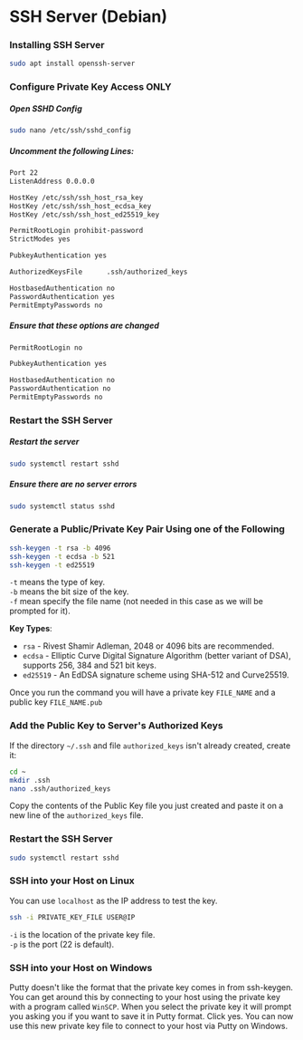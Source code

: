 # SSH Server (Debian)

### Installing SSH Server
```bash
sudo apt install openssh-server
```

### Configure Private Key Access ONLY
##### Open SSHD Config
```bash
sudo nano /etc/ssh/sshd_config
```

##### Uncomment the following Lines:
```bash
Port 22
ListenAddress 0.0.0.0

HostKey /etc/ssh/ssh_host_rsa_key
HostKey /etc/ssh/ssh_host_ecdsa_key
HostKey /etc/ssh/ssh_host_ed25519_key

PermitRootLogin prohibit-password
StrictModes yes

PubkeyAuthentication yes

AuthorizedKeysFile		.ssh/authorized_keys

HostbasedAuthentication no
PasswordAuthentication yes
PermitEmptyPasswords no
```

##### Ensure that these options are changed
```bash
PermitRootLogin no

PubkeyAuthentication yes

HostbasedAuthentication no
PasswordAuthentication no
PermitEmptyPasswords no
```

### Restart the SSH Server
##### Restart the server
```bash
sudo systemctl restart sshd
```

##### Ensure there are no server errors
```bash
sudo systemctl status sshd
```


### Generate a Public/Private Key Pair Using one of the Following
```bash
ssh-keygen -t rsa -b 4096
ssh-keygen -t ecdsa -b 521
ssh-keygen -t ed25519
```

`-t` means the type of key.  
`-b` means the bit size of the key.  
`-f` mean specify the file name (not needed in this case as we will be prompted for it).  

**Key Types**:
 - `rsa` - Rivest Shamir Adleman, 2048 or 4096 bits are recommended.
 - `ecdsa` - Elliptic Curve Digital Signature Algorithm (better variant of DSA), supports 256, 384 and 521 bit keys.
 - `ed25519` - An EdDSA signature scheme using SHA-512 and Curve25519.



Once you run the command you will have a private key `FILE_NAME` and a public key `FILE_NAME.pub`

### Add the Public Key to Server's Authorized Keys
If the directory `~/.ssh` and file `authorized_keys` isn't already created, create it:
```bash
cd ~
mkdir .ssh
nano .ssh/authorized_keys
```

Copy the contents of the Public Key file you just created and paste it on a new line of the `authorized_keys` file.


### Restart the SSH Server
```bash
sudo systemctl restart sshd
```

### SSH into your Host on Linux
You can use `localhost` as the IP address to test the key.
```bash
ssh -i PRIVATE_KEY_FILE USER@IP
```

`-i` is the location of the private key file.  
`-p` is the port (22 is default).  



### SSH into your Host on Windows
Putty doesn't like the format that the private key comes in from ssh-keygen. You can get around this by connecting to your host using the private key with a program called `WinSCP`. When you select the private key it will prompt you asking you if you want to save it in Putty format. Click yes. You can now use this new private key file to connect to your host via Putty on Windows.